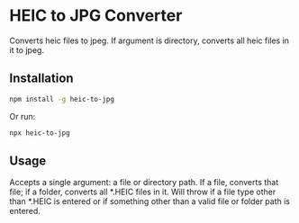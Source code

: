 # HEIC to JPG Converter

Converts heic files to jpeg. If argument is directory, converts all heic files in it to jpeg.

## Installation

```sh
npm install -g heic-to-jpg
```

Or run:

```sh
npx heic-to-jpg
```

## Usage

Accepts a single argument: a file or directory path. If a file, converts that file; if a folder, converts all *.HEIC files in it. Will throw if a file type other than *.HEIC is entered or if something other than a valid file or folder path is entered.
